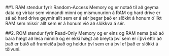 
##1. RAM stendur fyrir Random-Access Memory og er notað til að geyma data og virkar sem vinnandi minni og mismunurinn á RAM og hard drive er sá að hard drive geymir allt sem er á sér þegar það er slökkt á honum ó´líkt RAM sem missir allt sem er á honum við að slökkva á sér.

##2. ROM stendur fyrir Read-Only Memory og er eins og RAM nema það að bara hægt að lesa minnið og er ekki hægt að breyta því sem er í því eftir að það er búið að framleiða það og heldur því sem er á því ef það er slökkt á tölvuni.
